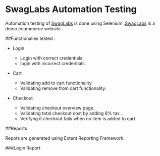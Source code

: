 # SwagLabs Automation Testing

Automation testing of [SwagLabs](https://www.saucedemo.com/) is done using Selenium .[SwagLabs](https://www.saucedemo.com/) is a demo ecommerce website.

##Functionalies tested :

 - Login 
    - Login with correct credentials.
    - login with incorrect credentials.
    
 - Cart
    - Validating add to cart functionality.
    - Validating remove from cart functionality.
    
 - Checkout
    - Validating checkout overview page.
    - Validating total checkout cost by adding 8% tax .
    - Verifyng if checkout fails when no item is added to cart.

##Reports

Repots are generated using Extent Reporting Framework.

###Login Report
